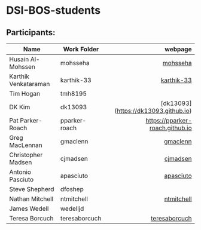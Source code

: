 # DSI-BOS-students


## Participants:

|Name                 | Work Folder | webpage                                  |
|---------------------|-------------|--------------------------------------:   |
|Husain Al-Mohssen    | mohsseha    |[mohsseha](https://mohsseha.github.io)    |
|Karthik Venkataraman | karthik-33  |[karthik-33](https://karthik-33.github.io)|
|Tim Hogan            | tmh8195     |                                          |
|DK Kim               | dk13093     |[dk13093] (https://dk13093.github.io)     |
|Pat Parker-Roach     | pparker-roach| https://pparker-roach.github.io         |
|Greg MacLennan       | gmaclenn    |[gmaclenn](https://gmaclenn.github.io)    |
|Christopher Madsen   | cjmadsen    |[cjmadsen](https://cjmadsen.github.io)    |
|Antonio Pasciuto     | apasciuto   |[apasciuto](https://apasciuto.github.io)  |
|Steve Shepherd       | dfoshep     |                                          |
|Nathan Mitchell      | ntmitchell  |[ntmitchell](https://ntmitchell.github.io)|
|James Wedell         | wedelljd    |                                          |
|Teresa Borcuch|teresaborcuch |[teresaborcuch](https://teresaborcuch.github.io)|
